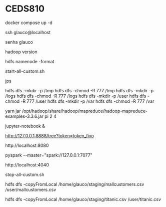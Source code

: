# CEDS810

docker compose up -d

ssh glauco@localhost

senha glauco

hadoop version

hdfs namenode -format

start-all-custom.sh

jps

hdfs dfs -mkdir -p /tmp
hdfs dfs -chmod -R 777 /tmp
hdfs dfs -mkdir -p /logs
hdfs dfs -chmod -R 777 /logs
hdfs dfs -mkdir -p /user
hdfs dfs -chmod -R 777 /user
hdfs dfs -mkdir -p /var
hdfs dfs -chmod -R 777 /var

yarn jar /opt/hadoop/share/hadoop/mapreduce/hadoop-mapreduce-examples-3.3.6.jar pi 2 4

jupyter-notebook &

http://127.0.0.1:8888/tree?token=token_fixo

http://localhost:8080

pyspark --master="spark://127.0.0.1:7077"

http://localhost:4040

stop-all-custom.sh



hdfs dfs -copyFromLocal /home/glauco/staging/mallcustomers.csv /user/mallcustomers.csv

hdfs dfs -copyFromLocal /home/glauco/staging/titanic.csv /user/titanic.csv
